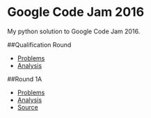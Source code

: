 # Google Code Jam 2016

My python solution to Google Code Jam 2016.

##Qualification Round

* [Problems](https://code.google.com/codejam/contest/6254486/dashboard)
* [Analysis](https://code.google.com/codejam/contest/6254486/dashboard#s=a)


##Round 1A

* [Problems](https://code.google.com/codejam/contest/4304486/dashboard)
* [Analysis](https://code.google.com/codejam/contest/4304486/dashboard#s=a)
* [Source](/1A)